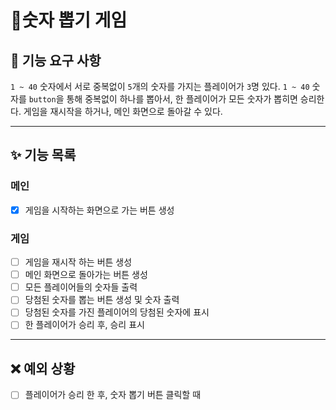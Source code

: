 # 🎰숫자 뽑기 게임

## 🚀 기능 요구 사항

`1 ~ 40` 숫자에서 서로 중복없이 `5`개의 숫자를 가지는 플레이어가 `3`명 있다.
`1 ~ 40` 숫자를 `button`을 통해 중복없이 하나를 뽑아서, 한 플레이어가 모든 숫자가 뽑히면 승리한다.
게임을 재시작을 하거나, 메인 화면으로 돌아갈 수 있다.

---

## ✨ 기능 목록

### 메인

- [x] 게임을 시작하는 화면으로 가는 버튼 생성

### 게임

- [ ] 게임을 재시작 하는 버튼 생성
- [ ] 메인 화면으로 돌아가는 버튼 생성
- [ ] 모든 플레이어들의 숫자들 출력
- [ ] 당첨된 숫자를 뽑는 버튼 생성 및 숫자 출력
- [ ] 당첨된 숫자를 가진 플레이어의 당첨된 숫자에 표시
- [ ] 한 플레이어가 승리 후, 승리 표시

---

## ❌ 예외 상황

- [ ] 플레이어가 승리 한 후, 숫자 뽑기 버튼 클릭할 때
